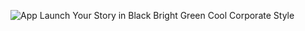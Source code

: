 ![App Launch Your Story in Black Bright Green Cool Corporate Style](https://github.com/user-attachments/assets/9106bb8f-25a0-4e27-b008-85ae29278b15)
